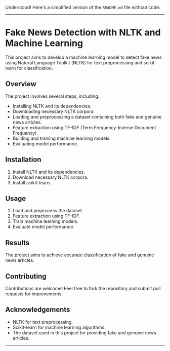 Understood! Here's a simplified version of the `README.md` file without code:

---

# Fake News Detection with NLTK and Machine Learning

This project aims to develop a machine learning model to detect fake news using Natural Language Toolkit (NLTK) for text preprocessing and scikit-learn for classification.

## Overview

The project involves several steps, including:
- Installing NLTK and its dependencies.
- Downloading necessary NLTK corpora.
- Loading and preprocessing a dataset containing both fake and genuine news articles.
- Feature extraction using TF-IDF (Term Frequency-Inverse Document Frequency).
- Building and training machine learning models.
- Evaluating model performance.

## Installation

1. Install NLTK and its dependencies.
2. Download necessary NLTK corpora.
3. Install scikit-learn.

## Usage

1. Load and preprocess the dataset.
2. Feature extraction using TF-IDF.
3. Train machine learning models.
4. Evaluate model performance.

## Results

The project aims to achieve accurate classification of fake and genuine news articles.

## Contributing

Contributions are welcome! Feel free to fork the repository and submit pull requests for improvements.

## Acknowledgements

- NLTK for text preprocessing.
- Scikit-learn for machine learning algorithms.
- The dataset used in this project for providing fake and genuine news articles.

---
